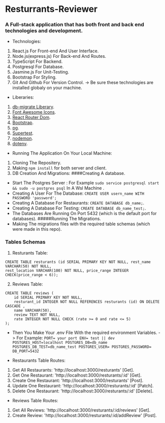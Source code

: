 # Resturrants-Reviewer
### A Full-stack application that has both front and back end technologies and development.

* Technologies:
1. React.js For Front-end And User Interface.
1. Node.js(express.js) For Back-end And Routes.
1. TypeScript For Backend.
1. Postgresql For Database.
1. Jasmine.js For Unit-Testing.
1. Bootstrap For Styling.
1. Git And Github For Version Control.
-> Be sure these technologies are installed globaly on your machine.

* Liberaries:
1. [db-migrate Liberary](https://www.npmjs.com/package/db-migrate).
1. [Font Awesome Icons](https://fontawesome.com/icons).
1. [React Router Dom](https://www.npmjs.com/package/react-router-dom).
1. [Bootstrap](https://getbootstrap.com/).
1. [pg](https://www.npmjs.com/package/pg).
1. [Supertest](https://www.npmjs.com/package/supertest).
1. [nodemon](https://www.npmjs.com/package/nodemon).
1. [dotenv](https://www.npmjs.com/package/dotenv).

* Running The Application On Your Local Machine:
1. Cloning The Repositery.
2. Making ``` npm install ``` for both server and client.
3. DB Creation And Migrations:
####Creating A database.
* Start The Postgres Server : For Example ``` sudo service postgresql start && sudo -u postgres psql ``` In A Wsl Machine .
* Creating A User For The Database: `CREATE USER usern_name WITH PASSWORD 'password';`
* Creating A Database For Restaurants: `CREATE DATABASE db_name;`.
* Creating A Database For Testing: `CREATE DATABASE db_name_test;`.
* The Databases Are Running On Port 5432 (which is the default port for databases).
#####Running The Migrations.
* Making The migrations files with the required table schemas (which were made in this repo).

### Tables Schemas
1. Resturants Table:
```
CREATE TABLE resturants (id SERIAL PRIMARY KEY NOT NULL, rest_name VARCHAR(50) NOT NULL,
rest_location VARCHAR(100) NOT NULL, price_range INTEGER CHECK(price_range < 6));
```
2. Reviews Table:
```
CREATE TABLE reviews (
    id SERIAL PRIMARY KEY NOT NULL,
    resturant_id INTEGER NOT NULL REFERENCES resturants (id) ON DELETE CASCADE ,
    name VARCHAR(50),
    review TEXT NOT NULL,
    rate INTEGER NOT NULL CHECK (rate >= 0 and rate <= 5)
);
```

* Then You Make Your .env File With the required environment Variables.
-> For Example:
` PORT= your port
  ENV= test || dev
  POSTGRES_HOST=localhost
  POSTGRES_DB=db_name
  POSTGRES_DB_TEST=db_name_test
  POSTGRES_USER=
  POSTGRES_PASSWORD=
  DB_PORT=5432 `
  
* Restaurants Table Routes:
1. Get All Restaurants: 'http://localhost:3000/resturants' [Get].
1. Get One Restaurant: 'http://localhost:3000/resturants/:id' [Get].
1. Create One Restaurant: 'http://localhost:3000/resturants' [Post].
1. Update One Restaurant: 'http://localhost:3000/resturants/:id' [Patch].
1. Delete One Restaurant: 'http://localhost:3000/resturants/:id' [Delete].

* Reviews Table Routes:
1. Get All Reviews: 'http://localhost:3000/resturants/:id/reviews' [Get].
1. Create Review: 'http://localhost:3000/resturants/:id/addReview' [Post].

